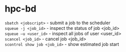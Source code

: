 # hpc-bd

`sbatch <jobscript>` - submit a job to the scheduler \
`squeue -j <job_id>` - inspect the status of job <job_id> \
`squeue –u <user_id>` - inspect all jobs of user <user_id> \
`scancel <job_id>` - cancel job <job_id> \
`scontrol show job <job_id>` - show estimated job start